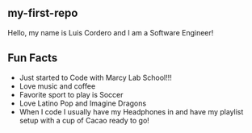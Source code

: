 ## my-first-repo

Hello, my name is Luis Cordero and I am a Software Engineer!

## Fun Facts
* Just started to Code with Marcy Lab School!!!
* Love music and coffee
* Favorite sport to play is Soccer
* Love Latino Pop and Imagine Dragons
* When I code I usually have my Headphones in and have my playlist setup with a cup of Cacao ready to go!  